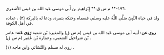١٩٦-** م س ق:** إِبْرَاهِيم بن أَبي موسى عَبد الله بن قيس الأشعري.

ولد في حياة النَّبِيّ صَلَّى اللَّهُ عليه وسلم، فسماه وحنكه بتمرة، ودعا له بالبركة (٣) ، عداده في أهل الكوفة.

**روى عن:** أبيه أبي موسى عَبد الله بن قيس (م س ق) والمغيرة بْن شعبة.**رَوَى عَنه:** عامر بْن شراحيل الشعبي، وعمارة بْن عُمَير (م س ق) .

روى له مسلم والنَّسَائي وابن ماجه (١) .